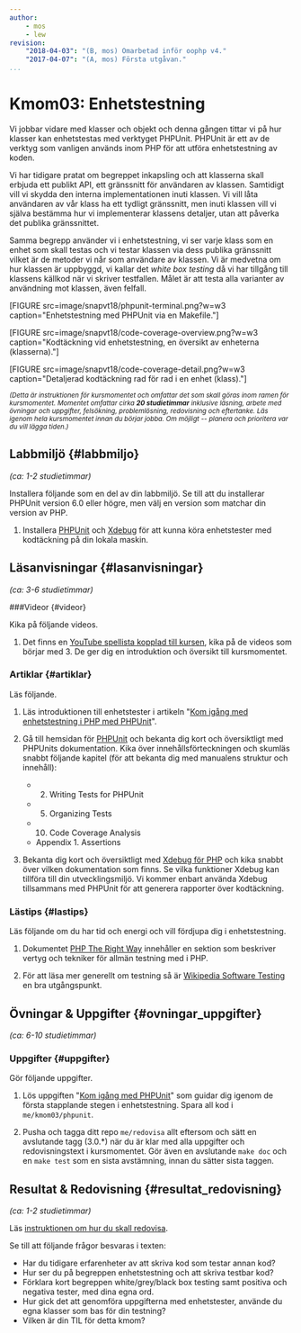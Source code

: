 ```yaml
---
author:
    - mos
    - lew
revision:
    "2018-04-03": "(B, mos) Omarbetad inför oophp v4."
    "2017-04-07": "(A, mos) Första utgåvan."
...
```

Kmom03: Enhetstestning 
==================================

Vi jobbar vidare med klasser och objekt och denna gången tittar vi på hur klasser kan enhetstestas med verktyget PHPUnit. PHPUnit är ett av de verktyg som vanligen används inom PHP för att utföra enhetstestning av koden.

Vi har tidigare pratat om begreppet inkapsling och att klasserna skall erbjuda ett publikt API, ett gränssnitt för användaren av klassen. Samtidigt vill vi skydda den interna implementationen inuti klassen. Vi vill låta användaren av vår klass ha ett tydligt gränssnitt, men inuti klassen vill vi själva bestämma hur vi implementerar klassens detaljer, utan att påverka det publika gränssnittet.

Samma begrepp använder vi i enhetstestning, vi ser varje klass som en enhet som skall testas och vi testar klassen via dess publika gränssnitt vilket är de metoder vi når som användare av klassen. Vi är medvetna om hur klassen är uppbyggd, vi kallar det _white box testing_ då vi har tillgång till klassens källkod när vi skriver testfallen. Målet är att testa alla varianter av användning mot klassen, även felfall.

[FIGURE src=image/snapvt18/phpunit-terminal.png?w=w3 caption="Enhetstestning med PHPUnit via en Makefile."]

[FIGURE src=image/snapvt18/code-coverage-overview.png?w=w3 caption="Kodtäckning vid enhetstestning, en översikt av enheterna (klasserna)."]

[FIGURE src=image/snapvt18/code-coverage-detail.png?w=w3 caption="Detaljerad kodtäckning rad för rad i en enhet (klass)."]

<!--st op-->

<small><i>(Detta är instruktionen för kursmomentet och omfattar det som skall göras inom ramen för kursmomentet. Momentet omfattar cirka **20 studietimmar** inklusive läsning, arbete med övningar och uppgifter, felsökning, problemlösning, redovisning och eftertanke. Läs igenom hela kursmomentet innan du börjar jobba. Om möjligt -- planera och prioritera var du vill lägga tiden.)</i></small>



Labbmiljö {#labbmiljo}
---------------------------------

*(ca: 1-2 studietimmar)*

Installera följande som en del av din labbmiljö. Se till att du installerar PHPUnit version 6.0 eller högre, men välj en version som matchar din version av PHP.

1. Installera [PHPUnit](labbmiljo/phpunit) och [Xdebug](labbmiljo/xdebug) för att kunna köra enhetstester med kodtäckning på din lokala maskin.



Läsanvisningar  {#lasanvisningar}
---------------------------------

*(ca: 3-6 studietimmar)*



###Videor {#videor}

Kika på följande videos.

1. Det finns en [YouTube spellista kopplad till kursen](https://www.youtube.com/playlist?list=PLKtP9l5q3ce_jh6fAj1iwiJSj70DXA2Vn), kika på de videos som börjar med 3. De ger dig en introduktion och översikt till kursmomentet.



### Artiklar {#artiklar}

Läs följande.

1. Läs introduktionen till enhetstester i artikeln "[Kom igång med enhetstestning i PHP med PHPUnit]()".

1. Gå till hemsidan för [PHPUnit](https://phpunit.de/) och bekanta dig kort och översiktligt med PHPUnits dokumentation. Kika över innehållsförteckningen och skumläs snabbt följande kapitel (för att bekanta dig med manualens struktur och innehåll):
    * 2. Writing Tests for PHPUnit
    * 5. Organizing Tests
    * 10. Code Coverage Analysis
    * Appendix 1. Assertions

1. Bekanta dig kort och översiktligt med [Xdebug för PHP](https://xdebug.org/) och kika snabbt över vilken dokumentation som finns. Se vilka funktioner Xdebug kan tillföra till din utvecklingsmiljö. Vi kommer enbart använda Xdebug tillsammans med PHPUnit för att generera rapporter över kodtäckning.



### Lästips {#lastips}

Läs följande om du har tid och energi och vill fördjupa dig i enhetstestning.

1. Dokumentet [PHP The Right Way](http://www.phptherightway.com/) innehåller en sektion som beskriver vertyg och tekniker för allmän testning med i PHP.

1. För att läsa mer generellt om testning så är [Wikipedia Software Testing](https://en.wikipedia.org/wiki/Software_testing) en bra utgångspunkt.



Övningar & Uppgifter  {#ovningar_uppgifter}
-------------------------------------------

*(ca: 6-10 studietimmar)*



### Uppgifter {#uppgifter}

Gör följande uppgifter.

1. Lös uppgiften "[Kom igång med PHPUnit](uppgift/kom-igang-med-phpunit)" som guidar dig igenom de första stapplande stegen i enhetstestning. Spara all kod i `me/kmom03/phpunit`.

1. Pusha och tagga ditt repo `me/redovisa` allt eftersom och sätt en avslutande tagg (3.0.\*) när du är klar med alla uppgifter och redovisningstext i kursmomentet. Gör även en avslutande `make doc` och en `make test` som en sista avstämning, innan du sätter sista taggen.

<!--
Gör även enhetstestning på tärningsspelet, eller enbart tärningsklasserna från guiden?

Borde guiden ha en viss del i detta kmom? Eller bättre bara fokusera på enhetstestning kanske.
-->



Resultat & Redovisning  {#resultat_redovisning}
-----------------------------------------------

*(ca: 1-2 studietimmar)*

Läs [instruktionen om hur du skall redovisa](./../redovisa).

Se till att följande frågor besvaras i texten:

* Har du tidigare erfarenheter av att skriva kod som testar annan kod?
* Hur ser du på begreppen enhetstestning och att skriva testbar kod?
* Förklara kort begreppen white/grey/black box testing samt positiva och negativa tester, med dina egna ord.
* Hur gick det att genomföra uppgifterna med enhetstester, använde du egna klasser som bas för din testning?
* Vilken är din TIL för detta kmom?
